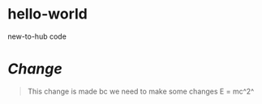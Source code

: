 # hello-world
new-to-hub code
# *Change*
> This change is made bc we need to make some changes
E = mc^2^
